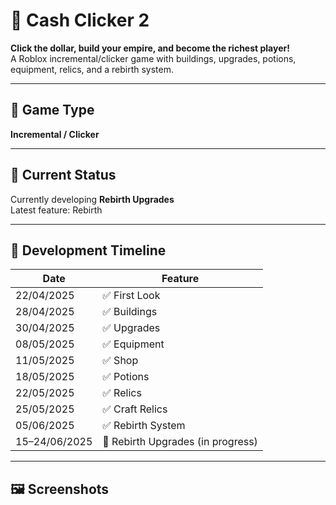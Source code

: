 # 💸 Cash Clicker 2

**Click the dollar, build your empire, and become the richest player!**  
A Roblox incremental/clicker game with buildings, upgrades, potions, equipment, relics, and a rebirth system.

---

## 🎯 Game Type
**Incremental / Clicker**

---

## 🚧 Current Status
Currently developing **Rebirth Upgrades**  
Latest feature: Rebirth

---

## 📅 Development Timeline

| Date       | Feature             |
|------------|---------------------|
| 22/04/2025 | ✅ First Look        |
| 28/04/2025 | ✅ Buildings         |
| 30/04/2025 | ✅ Upgrades          |
| 08/05/2025 | ✅ Equipment         |
| 11/05/2025 | ✅ Shop              |
| 18/05/2025 | ✅ Potions           |
| 22/05/2025 | ✅ Relics            |
| 25/05/2025 | ✅ Craft Relics      |
| 05/06/2025 | ✅ Rebirth System    |
| 15–24/06/2025 | 🔧 Rebirth Upgrades (in progress) |

---

## 🖼️ Screenshots

